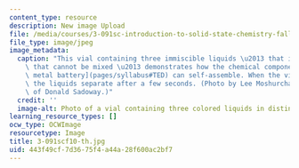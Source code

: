 ```yaml
---
content_type: resource
description: New image Upload
file: /media/courses/3-091sc-introduction-to-solid-state-chemistry-fall-2010/443f49cf7d3675f4a44a28f600ac2bf7_3-091scf10-th.jpg
file_type: image/jpeg
image_metadata:
  caption: "This vial containing three immiscible liquids \u2013 that is, liquids\
    \ that cannot be mixed \u2013 demonstrates how the chemical components of a [liquid\
    \ metal battery](pages/syllabus#TED) can self-assemble. When the vial is shaken,\
    \ the liquids separate after a few seconds. (Photo by Lee Moshurchak, courtesy\
    \ of Donald Sadoway.)"
  credit: ''
  image-alt: Photo of a vial containing three colored liquids in distinct layers.
learning_resource_types: []
ocw_type: OCWImage
resourcetype: Image
title: 3-091scf10-th.jpg
uid: 443f49cf-7d36-75f4-a44a-28f600ac2bf7
---
```

